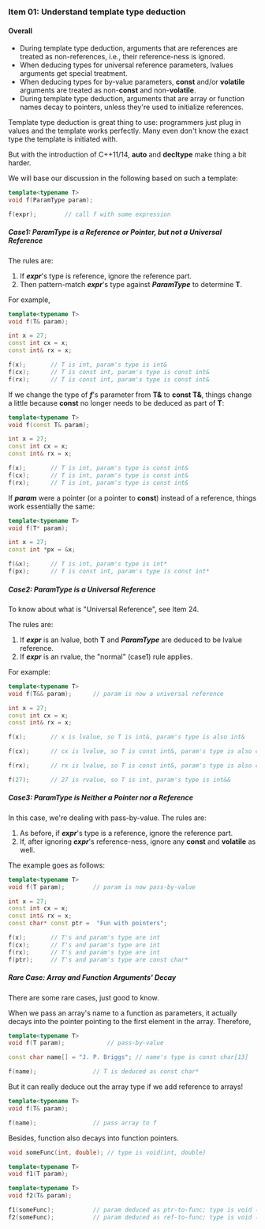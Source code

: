 ### Item 01: Understand template type deduction


#### Overall
- During template type deduction, arguments that are references are treated as non-references, i.e., their reference-ness is ignored.
- When deducing types for universal reference parameters, lvalues arguments get special treatment.
- When deducing types for by-value parameters, **const** and/or **volatile** arguments are treated as non-**const** and non-**volatile**.
- During template type deduction, arguments that are array or function names decay to pointers, unless they're used to initialize references.

Template type deduction is great thing to use: programmers just plug in values and the template works perfectly. Many even don't know the exact type the template is initiated with.

But with the introduction of C++11/14, **auto** and **decltype** make thing a bit harder.

We will base our discussion in the following based on such a template:

```CPP
template<typename T>
void f(ParamType param);

f(expr);		// call f with some expression
```

##### Case1: ***ParamType*** is a Reference or Pointer, but not a Universal Reference

The rules are:

1. If ***expr***'s type is reference, ignore the reference part.
2. Then pattern-match ***expr***'s type against ***ParamType*** to determine **T**.

For example,

```CPP
template<typename T>
void f(T& param);

int x = 27;
const int cx = x;
const int& rx = x;

f(x);		// T is int, param's type is int&
f(cx);		// T is const int, param's type is const int&
f(rx);		// T is const int, param's type is const int&
``` 

If we change the type of ***f***'s parameter from **T&** to **const T&**, things change a little because **const** no longer needs to be deduced as part of **T**:

```CPP
template<typename T>
void f(const T& param);

int x = 27;
const int cx = x;
const int& rx = x;

f(x);		// T is int, param's type is const int&
f(cx);		// T is int, param's type is const int&
f(rx);		// T is int, param's type is const int&
```

If ***param*** were a pointer (or a pointer to **const**) instead of a reference, things work essentially the same:

```CPP
template<typename T>
void f(T* param);

int x = 27;
const int *px = &x;

f(&x);		// T is int, param's type is int*
f(px);		// T is const int, param's type is const int*
```

##### Case2: ***ParamType*** is a Universal Reference

To know about what is "Universal Reference", see Item 24.

The rules are:

1. If ***expr*** is an lvalue, both **T** and ***ParamType*** are deduced to be lvalue reference.
2. If ***expr*** is an rvalue, the "normal" (case1) rule applies.

For example:

```CPP
template<typename T>
void f(T&& param);		// param is now a universal reference

int x = 27;
const int cx = x;
const int& rx = x;

f(x);		// x is lvalue, so T is int&, param's type is also int&

f(cx);		// cx is lvalue, so T is const int&, param's type is also const int&

f(rx);		// rx is lvalue, so T is const int&, param's type is also const int&

f(27);		// 27 is rvalue, so T is int, param's type is int&&
```

##### Case3: ***ParamType*** is Neither a Pointer nor a Reference

In this case, we're dealing with pass-by-value. The rules are:

1. As before, if ***expr***'s type is a reference, ignore the reference part.
2. If, after ignoring ***expr***'s reference-ness, ignore any **const** and **volatile** as well.

The example goes as follows:

```CPP
template<typename T>
void f(T param);		// param is now pass-by-value

int x = 27;
const int cx = x;
const int& rx = x;
const char* const ptr =  "Fun with pointers";

f(x);		// T's and param's type are int
f(cx);		// T's and param's type are int
f(rx);		// T's and param's type are int
f(ptr);		// T's and param's type are const char*
```

##### Rare Case: Array and Function Arguments' Decay

There are some rare cases, just good to know.

When we pass an array's name to a function as parameters, it actually decays into the pointer pointing to the first element in the array. Therefore,

```CPP
template<typename T>
void f(T param);			// pass-by-value

const char name[] = "J. P. Briggs";	// name's type is const char[13]

f(name); 				// T is deduced as const char*
```

But it can really deduce out the array type if we add reference to arrays!
```CPP
template<typename T>
void f(T& param);

f(name);				// pass array to f
```

Besides, function also decays into function pointers.

```CPP
void someFunc(int, double);	// type is void(int, double)

template<typename T>
void f1(T param);

template<typename T>
void f2(T& param);

f1(someFunc);			// param deduced as ptr-to-func; type is void (*)(int, double)
f2(someFunc);			// param deduced as ref-to-func; type is void (&)(int, double)
```